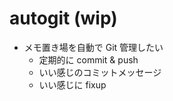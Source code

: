 # autogit (wip)

- メモ置き場を自動で Git 管理したい
    - 定期的に commit & push
    - いい感じのコミットメッセージ
    - いい感じに fixup

